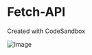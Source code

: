 # Fetch-API
Created with CodeSandbox


![Image](https://github.com/user-attachments/assets/ec308a5d-d9b4-446d-bd8f-94e17919d4e0)
